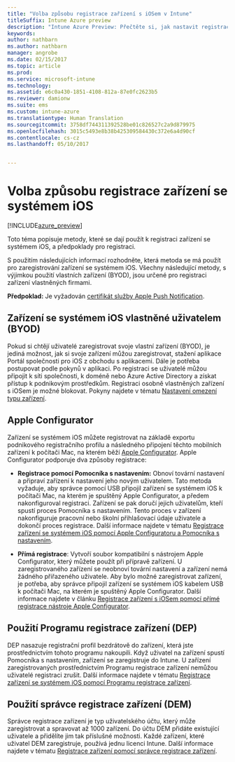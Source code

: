 ```yaml
---
title: "Volba způsobu registrace zařízení s iOSem v Intune"
titleSuffix: Intune Azure preview
description: "Intune Azure Preview: Přečtěte si, jak nastavit registraci zařízení se systémem iOS v Microsoft Intune."
keywords: 
author: nathbarn
ms.author: nathbarn
manager: angrobe
ms.date: 02/15/2017
ms.topic: article
ms.prod: 
ms.service: microsoft-intune
ms.technology: 
ms.assetid: e6c0a430-1851-4108-812a-87e0fc2623b5
ms.reviewer: damionw
ms.suite: ems
ms.custom: intune-azure
ms.translationtype: Human Translation
ms.sourcegitcommit: 3758df744311392528be01c826527c2a9d879975
ms.openlocfilehash: 3015c5493e8b38b425309584430c372e6a4d90cf
ms.contentlocale: cs-cz
ms.lasthandoff: 05/10/2017


---
```


# <a name="choose-how-to-enroll-ios-devices"></a>Volba způsobu registrace zařízení se systémem iOS

[!INCLUDE[azure_preview](../includes/azure_preview.md)]

Toto téma popisuje metody, které se dají použít k registraci zařízení se systémem iOS, a předpoklady pro registraci.

S použitím následujících informací rozhodněte, která metoda se má použít pro zaregistrování zařízení se systémem iOS. Všechny následující metody, s výjimkou použití vlastních zařízení (BYOD), jsou určené pro registraci zařízení vlastněných firmami.

**Předpoklad:** Je vyžadován [certifikát služby Apple Push Notification](get-an-apple-mdm-push-certificate.md).

## <a name="user-owned-ios-devices-byod"></a>Zařízení se systémem iOS vlastněné uživatelem (BYOD)

Pokud si chtějí uživatelé zaregistrovat svoje vlastní zařízení (BYOD), je jediná možnost, jak si svoje zařízení můžou zaregistrovat, stažení aplikace Portál společnosti pro iOS z obchodu s aplikacemi. Dále je potřeba postupovat podle pokynů v aplikaci. Po registraci se uživatelé můžou připojit k síti společnosti, k doméně nebo Azure Active Directory a získat přístup k podnikovým prostředkům. Registraci osobně vlastněných zařízení s iOSem je možné blokovat. Pokyny najdete v tématu [Nastavení omezení typu zařízení](set-enrollment-restrictions.md#set-device-type-restrictions).

## <a name="apple-configurator"></a>Apple Configurator

Zařízení se systémem iOS můžete registrovat na základě exportu podnikového registračního profilu a následného připojení těchto mobilních zařízení k počítači Mac, na kterém běží [Apple Configurator](http://go.microsoft.com/fwlink/?LinkId=518017). Apple Configurator podporuje dva způsoby registrace:

- **Registrace pomocí Pomocníka s nastavením:** Obnoví tovární nastavení a připraví zařízení k nastavení jeho novým uživatelem. Tato metoda vyžaduje, aby správce pomocí USB připojil zařízení se systémem iOS k počítači Mac, na kterém je spuštěný Apple Configurator, a předem nakonfiguroval registraci. Zařízení se pak doručí jejich uživatelům, kteří spustí proces Pomocníka s nastavením. Tento proces v zařízení nakonfiguruje pracovní nebo školní přihlašovací údaje uživatele a dokončí proces registrace. Další informace najdete v tématu [Registrace zařízení se systémem iOS pomocí Apple Configuratoru a Pomocníka s nastavením](enroll-ios-devices-with-apple-configurator-and-setup-assistant.md).

- **Přímá registrace**: Vytvoří soubor kompatibilní s nástrojem Apple Configurator, který můžete použít při přípravě zařízení. U zaregistrovaného zařízení se neobnoví tovární nastavení a zařízení nemá žádného přiřazeného uživatele. Aby bylo možné zaregistrovat zařízení, je potřeba, aby správce připojil zařízení se systémem iOS kabelem USB k počítači Mac, na kterém je spuštěný Apple Configurator. Další informace najdete v článku [Registrace zařízení s iOSem pomocí přímé registrace nástroje Apple Configurator](enroll-ios-devices-with-apple-configurator-and-direct-enrollment.md).

## <a name="use-the-device-enrollment-program-dep"></a>Použití Programu registrace zařízení (DEP)

DEP nasazuje registrační profil bezdrátově do zařízení, která jste prostřednictvím tohoto programu nakoupili. Když uživatel na zařízení spustí Pomocníka s nastavením, zařízení se zaregistruje do Intune. U zařízení zaregistrovaných prostřednictvím Programu registrace zařízení nemůžou uživatelé registraci zrušit. Další informace najdete v tématu [Registrace zařízení se systémem iOS pomocí Programu registrace zařízení](enroll-ios-devices-using-device-enrollment-program.md).

## <a name="use-the-device-enrollment-manager-dem"></a>Použití správce registrace zařízení (DEM)
Správce registrace zařízení je typ uživatelského účtu, který může zaregistrovat a spravovat až 1000 zařízení. Do účtu DEM přidáte existující uživatele a přidělíte jim tak příslušné možnosti. Každé zařízení, které uživatel DEM zaregistruje, používá jednu licenci Intune. Další informace najdete v tématu [Registrace zařízení pomocí správce registrace zařízení](enroll-devices-using-device-enrollment-manager.md).

